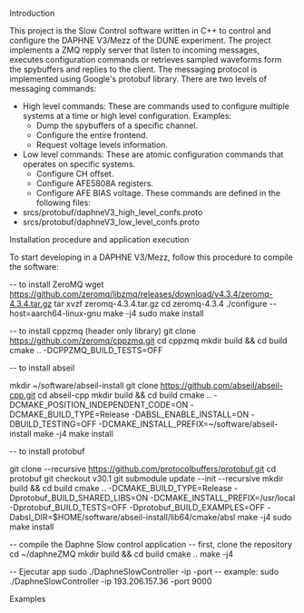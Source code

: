Introduction

This project is the Slow Control software written in C++ to control and configure the DAPHNE V3/Mezz of the DUNE experiment. The project implements a ZMQ repply server that listen to incoming messages,
executes configuration commands or retrieves sampled waveforms form the spybuffers and replies to the client. 
The messaging protocol is implemented using Google's protobuf library. There are two levels of messaging commands: 
  - High level commands: These are commands used to configure multiple systems at a time or high level configuration. Examples:
      - Dump the spybuffers of a specific channel.
      - Configure the entire frontend.
      - Request voltage levels information. 
  - Low level commands: These are atomic configuration commands that operates on specific systems.
      - Configure CH offset.
      - Configure AFE5808A registers.
      - Configure AFE BIAS voltage.
These commands are defined in the following files:
  - srcs/protobuf/daphneV3_high_level_confs.proto
  - srcs/protobuf/daphneV3_low_level_confs.proto

Installation procedure and application execution

To start developing in a DAPHNE V3/Mezz, follow this procedure to compile the software:

-- to install ZeroMQ
wget https://github.com/zeromq/libzmq/releases/download/v4.3.4/zeromq-4.3.4.tar.gz
tar xvzf zeromq-4.3.4.tar.gz
cd zeromq-4.3.4
./configure --host=aarch64-linux-gnu
make -j4 
sudo make install

-- to install cppzmq (header only library)
git clone https://github.com/zeromq/cppzmq.git
cd cppzmq
mkdir build && cd build
cmake .. -DCPPZMQ_BUILD_TESTS=OFF 

-- to install abseil

mkdir ~/software/abseil-install
git clone https://github.com/abseil/abseil-cpp.git
cd abseil-cpp
mkdir build && cd build
cmake .. -DCMAKE_POSITION_INDEPENDENT_CODE=ON -DCMAKE_BUILD_TYPE=Release -DABSL_ENABLE_INSTALL=ON -DBUILD_TESTING=OFF -DCMAKE_INSTALL_PREFIX=~/software/abseil-install
make -j4
make install

-- to install protobuf

git clone --recursive https://github.com/protocolbuffers/protobuf.git
cd protobuf
git checkout v30.1
git submodule update --init --recursive
mkdir build && cd build
cmake .. -DCMAKE_BUILD_TYPE=Release -Dprotobuf_BUILD_SHARED_LIBS=ON -DCMAKE_INSTALL_PREFIX=/usr/local -Dprotobuf_BUILD_TESTS=OFF -Dprotobuf_BUILD_EXAMPLES=OFF -Dabsl_DIR=$HOME/software/abseil-install/lib64/cmake/absl
make -j4 
sudo make install

-- compile the Daphne Slow control application
-- first, clone the repository
cd ~/daphneZMQ
mkdir build && cd build 
cmake ..
make -j4 

-- Ejecutar app 
sudo ./DaphneSlowController -ip <IP-ADDRESS> -port <PORT>
-- example: sudo ./DaphneSlowController -ip 193.206.157.36 -port 9000

Examples
